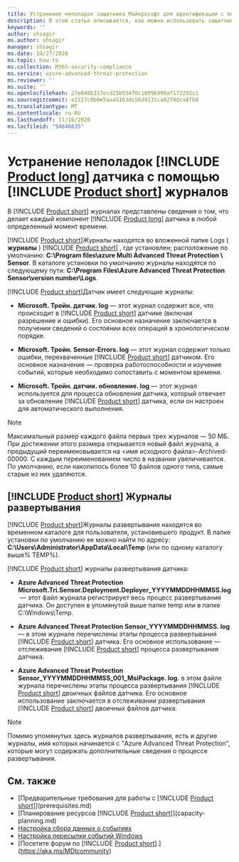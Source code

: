 ```yaml
---
title: Устранение неполадок защитника Майкрософт для идентификации с помощью журналов
description: В этой статье описывается, как можно использовать защитник Майкрософт для журналов удостоверений для устранения неполадок.
keywords: ''
author: shsagir
ms.author: shsagir
manager: shsagir
ms.date: 10/27/2020
ms.topic: how-to
ms.collection: M365-security-compliance
ms.service: azure-advanced-threat-protection
ms.reviewer: ''
ms.suite: ''
ms.openlocfilehash: 27e048b337ecd25b534f0c10096999a7173292c1
ms.sourcegitcommit: e2227c0b0e5aaa5163dc56d4131ca82f8dca8fb0
ms.translationtype: MT
ms.contentlocale: ru-RU
ms.lasthandoff: 11/18/2020
ms.locfileid: "94846635"
---
```

# <a name="troubleshooting-product-long-sensor-using-the-product-short-logs"></a>Устранение неполадок [!INCLUDE [Product long](includes/product-long.md)] датчика с помощью [!INCLUDE [Product short](includes/product-short.md)] журналов

В [!INCLUDE [Product short](includes/product-short.md)] журналах представлены сведения о том, что делает каждый компонент [!INCLUDE [Product long](includes/product-long.md)] датчика в любой определенный момент времени.

[!INCLUDE [Product short](includes/product-short.md)]Журналы находятся во вложенной папке Logs ( **журналы** ) [!INCLUDE [Product short](includes/product-short.md)] , где установлен; расположение по умолчанию: **C:\Program files\azure Multi Advanced Threat Protection \\ Sensor**. В каталоге установки по умолчанию журналы находятся по следующему пути: **C:\Program Files\Azure Advanced Threat Protection Sensor\version number\Logs**.

[!INCLUDE [Product short](includes/product-short.md)]Датчик имеет следующие журналы:

- **Microsoft. Тройн. датчик. log** — этот журнал содержит все, что происходит в [!INCLUDE [Product short](includes/product-short.md)] датчике (включая разрешение и ошибки). Его основное назначение заключается в получении сведений о состоянии всех операций в хронологическом порядке.

- **Microsoft. Тройн. Sensor-Errors. log** — этот журнал содержит только ошибки, перехваченные [!INCLUDE [Product short](includes/product-short.md)] датчиком. Его основное назначение — проверка работоспособности и изучение событий, которые необходимо сопоставить с моментом времени.

- **Microsoft. Тройн. датчик. обновление. log** — этот журнал используется для процесса обновления датчика, который отвечает за обновление [!INCLUDE [Product short](includes/product-short.md)] датчика, если он настроен для автоматического выполнения.

> [!NOTE]
> Максимальный размер каждого файла первых трех журналов — 50 МБ. При достижении этого размера открывается новый файл журнала, а предыдущий переименовывается на &lt;имя исходного файла&gt;-Archived-00000. С каждым переименованием число в названии увеличивается. По умолчанию, если накопилось более 10 файлов одного типа, самые старые из них удаляются.

## <a name="product-short-deployment-logs"></a>[!INCLUDE [Product short](includes/product-short.md)] Журналы развертывания

[!INCLUDE [Product short](includes/product-short.md)]Журналы развертывания находятся во временном каталоге для пользователя, установившего продукт. В папке установки по умолчанию ее можно найти по адресу: **C:\Users\Administrator\AppData\Local\Temp** (или по одному каталогу выше% TEMP%).

[!INCLUDE [Product short](includes/product-short.md)] журналы развертывания датчика:

- **Azure Advanced Threat Protection Microsoft.Tri.Sensor.Deployment.Deployer_YYYYMMDDHHMMSS.log** — этот файл журнала регистрирует весь процесс развертывания датчика. Он доступен в упомянутой выше папке temp или в папке C:\Windows\Temp.

- **Azure Advanced Threat Protection Sensor_YYYYMMDDHHMMSS. log** — в этом журнале перечислены этапы процесса развертывания [!INCLUDE [Product short](includes/product-short.md)] датчика. Его основное использование — отслеживание [!INCLUDE [Product short](includes/product-short.md)] процесса развертывания датчика.

- **Azure Advanced Threat Protection Sensor_YYYYMMDDHHMMSS_001_MsiPackage. log.** в этом файле журнала перечислены этапы процесса развертывания [!INCLUDE [Product short](includes/product-short.md)] двоичных файлов датчика. Его основное использование заключается в отслеживании развертывания [!INCLUDE [Product short](includes/product-short.md)] двоичных файлов датчика.

> [!NOTE]
> Помимо упомянутых здесь журналов развертывания, есть и другие журналы, имя которых начинается с "Azure Advanced Threat Protection", которые могут содержать дополнительные сведения о процессе развертывания.

## <a name="see-also"></a>См. также

- [Предварительные требования для работы с [!INCLUDE [Product short](includes/product-short.md)]](prerequisites.md)
- [Планирование ресурсов [!INCLUDE [Product short](includes/product-short.md)]](capacity-planning.md)
- [Настройка сбора данных о событиях](configure-event-collection.md)
- [Настройка пересылки событий Windows](configure-event-forwarding.md)
- [Посетите форум по [!INCLUDE [Product short](includes/product-short.md)].](https://aka.ms/MDIcommunity)
